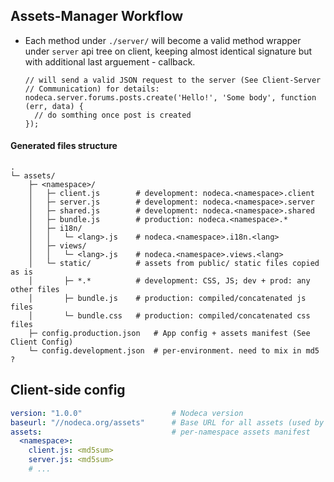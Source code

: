 ## Assets-Manager Workflow

- Each method under `./server/` will become a valid method wrapper under
  `server` api tree on client, keeping almost identical signature but with
  additional last arguement - callback.

  ``` javscript
  // will send a valid JSON request to the server (See Client-Server
  // Communication) for details:
  nodeca.server.forums.posts.create('Hello!', 'Some body', function (err, data) {
    // do somthing once post is created
  });
  ```


#### Generated files structure

```
.
└─ assets/
    ├─ <namespace>/
    │   ├─ client.js        # development: nodeca.<namespace>.client
    │   ├─ server.js        # development: nodeca.<namespace>.server
    │   ├─ shared.js        # development: nodeca.<namespace>.shared
    │   ├─ bundle.js        # production: nodeca.<namespace>.*
    │   ├─ i18n/
    │   │   └─ <lang>.js    # nodeca.<namespace>.i18n.<lang>
    │   ├─ views/
    │   │   └─ <lang>.js    # nodeca.<namespace>.views.<lang>
    │   └─ static/          # assets from public/ static files copied as is
    │       ├─ *.*          # development: CSS, JS; dev + prod: any other files
    │       ├─ bundle.js    # production: compiled/concatenated js files
    │       └─ bundle.css   # production: compiled/concatenated css files
    ├─ config.production.json   # App config + assets manifest (See Client Config)
    └─ config.development.json  # per-environment. need to mix in md5 ?
```

## Client-side config


``` yaml
version: "1.0.0"                    # Nodeca version
baseurl: "//nodeca.org/assets"      # Base URL for all assets (used by helpers)
assets:                             # per-namespace assets manifest
  <namespace>:
    client.js: <md5sum>
    server.js: <md5sum>
    # ...
```
